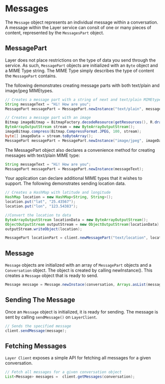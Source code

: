 # Messages

The `Message` object represents an individual message within a conversation. A message within the Layer service can consit of one or many pieces of content, represented by the `MessagesPart` object.

## MessagePart

Layer does not place restrictions on the type of data you send through the service. As such, `MessagePart` objects are initialized with an `Byte` object and a MIME Type string. The MIME Type simply describes the type of content the `MessagePart` contains.

The following demonstrates creating message parts with both text/plain and image/jpeg MIMEtypes.

```java
// Creates a message part with a string of next and text/plain MIMEtype.
String messageText = "Hi! How are you";
MessagePart messagePart = MessagePart.newInstance("text/plain", messageText.getBytes());

// Creates a message part with an image
Bitmap imageBitmap = BitmapFactory.decodeResource(getResources(), R.drawable.back_icon);
ByteArrayOutputStream stream = new ByteArrayOutputStream();
imageBitmap.compress(Bitmap.CompressFormat.JPEG, 100, stream);
byte[] imageData = stream.toByteArray();
MessagePart messagePart = MessagePart.newInstance("image/jpeg", imageData);
```

The MessagePart object also declares a convenience method for creating messages with text/plain MIME type:

```java
String messageText = "Hi! How are you";
MessagePart messagePart = MessagePart.newInstance(messageText);
```

Your application can declare additional MIME types that it wishes to support. The following demonstrates sending location data.

```java
// Creates a HashMap with latitude and longitude
HashMap location = new HashMap<String, String>();
location.put("lat", "25.43567");
location.put("lon", "123.54383");

//Convert the location to data
ByteArrayOutputStream locationData = new ByteArrayOutputStream();
ObjectOutputStream outputStream = new ObjectOutputStream(locationData);
outputStream.writeObject(location);

MessagePart locationPart = client.newMessagePart("text/location", locationData.toByteArray());
```

## Message

`Message` objects are initialized with an array of `MessagePart` objects and a `Conversation` object. The object is created by calling newInstance(). This creates a `Message` object that is ready to send.

```java
Message message = Message.newInstace(conversation, Arrays.asList(messagePart))
```

## Sending The Message

Once an `Message` object is initialized, it is ready for sending. The message is sent by calling `sendMessage()` on `LayerClient`.

```java
// Sends the specified message
client.sendMessage(message);
```

## Fetching Messages

`Layer Client` exposes a simple API for fetching all messages for a given conversation.

```java
// Fetch all messages for a given conversation object
List<Message> messages =  client.getMessages(conversation);
```

